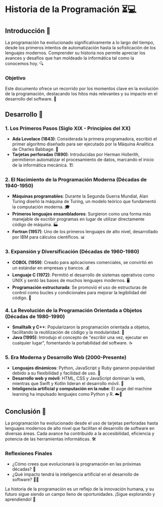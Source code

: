 # Historia de la Programación ⏳💻

## Introducción 🏁


La programación ha evolucionado significativamente a lo largo del tiempo, desde los primeros intentos de automatización hasta la sofisticación de los lenguajes modernos. Comprender su historia nos permite apreciar los avances y desafíos que han moldeado la informática tal como la conocemos hoy. 🔍

### Objetivo
Este documento ofrece un recorrido por los momentos clave en la evolución de la programación, destacando los hitos más relevantes y su impacto en el desarrollo del software. 📜

## Desarrollo 🚀

### 1. Los Primeros Pasos (Siglo XIX - Principios del XX)
- **Ada Lovelace (1843)**: Considerada la primera programadora, escribió el primer algoritmo diseñado para ser ejecutado por la Máquina Analítica de Charles Babbage. 📝
- **Tarjetas perforadas (1890)**: Introducidas por Herman Hollerith, permitieron automatizar el procesamiento de datos, marcando el inicio de la informática mecánica. 🏗️

### 2. El Nacimiento de la Programación Moderna (Décadas de 1940-1950)
- **Máquinas programables**: Durante la Segunda Guerra Mundial, Alan Turing diseñó la máquina de Turing, un modelo teórico que fundamentó la computación moderna. 🎓
- **Primeros lenguajes ensambladores**: Surgieron como una forma más manejable de escribir programas en lugar de utilizar directamente código de máquina. 🏭
- **Fortran (1957)**: Uno de los primeros lenguajes de alto nivel, desarrollado por IBM para cálculos científicos. 📊

### 3. Expansión y Diversificación (Décadas de 1960-1980)
- **COBOL (1959)**: Creado para aplicaciones comerciales, se convirtió en un estándar en empresas y bancos. 💰
- **Lenguaje C (1972)**: Permitió el desarrollo de sistemas operativos como UNIX y sentó las bases de muchos lenguajes modernos. 🖥️
- **Programación estructurada**: Se promovió el uso de estructuras de control como bucles y condicionales para mejorar la legibilidad del código. 📑

### 4. La Revolución de la Programación Orientada a Objetos (Décadas de 1980-1990)
- **Smalltalk y C++**: Popularizaron la programación orientada a objetos, facilitando la reutilización de código y la modularidad. 🔄
- **Java (1995)**: Introdujo el concepto de "escribir una vez, ejecutar en cualquier lugar", fomentando la portabilidad del software. ☕

### 5. Era Moderna y Desarrollo Web (2000-Presente)
- **Lenguajes dinámicos**: Python, JavaScript y Ruby ganaron popularidad debido a su flexibilidad y facilidad de uso. 🐍
- **Desarrollo web y móvil**: HTML, CSS y JavaScript dominan la web, mientras que Swift y Kotlin lideran el desarrollo móvil. 📱
- **Inteligencia artificial y computación en la nube**: El auge del machine learning ha impulsado lenguajes como Python y R. ☁️🤖

## Conclusión 📌

La programación ha evolucionado desde el uso de tarjetas perforadas hasta lenguajes modernos de alto nivel que facilitan el desarrollo de software en diversas áreas. Cada avance ha contribuido a la accesibilidad, eficiencia y potencia de las herramientas informáticas. 🛠️

### Reflexiones Finales
- ¿Cómo crees que evolucionará la programación en las próximas décadas? 🤔
- ¿Qué impacto tendrá la inteligencia artificial en el desarrollo de software? 🧠💡

La historia de la programación es un reflejo de la innovación humana, y su futuro sigue siendo un campo lleno de oportunidades. ¡Sigue explorando y aprendiendo! 🚀

